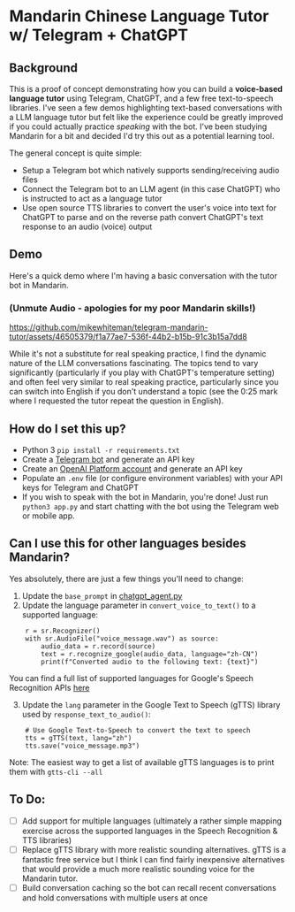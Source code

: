 # Mandarin Chinese Language Tutor w/ Telegram + ChatGPT

## Background
This is a proof of concept demonstrating how you can build a **voice-based language tutor** using Telegram, ChatGPT, and a few free text-to-speech libraries. I've seen a few demos highlighting text-based conversations with a LLM language tutor but felt like the experience could be greatly improved if you could actually practice _speaking_ with the bot.  I've been studying Mandarin for a bit and decided I'd try this out as a potential learning tool.

The general concept is quite simple:
* Setup a Telegram bot which natively supports sending/receiving audio files
* Connect the Telegram bot to an LLM agent (in this case ChatGPT) who is instructed to act as a language tutor
* Use open source TTS libraries to convert the user's voice into text for ChatGPT to parse and on the reverse path convert ChatGPT's text response to an audio (voice) output

## Demo

Here's a quick demo where I'm having a basic conversation with the tutor bot in Mandarin.

### (Unmute Audio - apologies for my poor Mandarin skills!)

https://github.com/mikewhiteman/telegram-mandarin-tutor/assets/46505379/f1a77ae7-536f-44b2-b15b-91c3b15a7dd8

While it's not a substitute for real speaking practice, I find the dynamic nature of the LLM conversations fascinating. The topics tend to vary significantly (particularly if you play with ChatGPT's temperature setting) and often feel very similar to real speaking practice, particularly since you can switch into English if you don't understand a topic (see the 0:25 mark where I requested the tutor repeat the question in English).

## How do I set this up?
* Python 3 `pip install -r requirements.txt`
* Create a [Telegram bot](https://core.telegram.org/bots/api) and generate an API key
* Create an [OpenAI Platform account](https://platform.openai.com) and generate an API key
* Populate an `.env` file (or configure environment variables) with your API keys for Telegram and ChatGPT
* If you wish to speak with the bot in Mandarin, you're done! Just run `python3 app.py` and start chatting with the bot using the Telegram web or mobile app. 

## Can I use this for other languages besides Mandarin?
Yes absolutely, there are just a few things you'll need to change:
1. Update the `base_prompt` in [chatgpt_agent.py](chatgpt_agent.py)
2. Update the language parameter in `convert_voice_to_text()` to a supported language:

```
    r = sr.Recognizer()
    with sr.AudioFile("voice_message.wav") as source:
        audio_data = r.record(source)
        text = r.recognize_google(audio_data, language="zh-CN")
        print(f"Converted audio to the following text: {text}")
```
You can find a full list of supported languages for Google's Speech Recognition APIs [here](https://codelabs.developers.google.com/codelabs/cloud-speech-text-python3#5)

3. Update the `lang` parameter in the Google Text to Speech (gTTS) library used by `response_text_to_audio()`:

```
    # Use Google Text-to-Speech to convert the text to speech
    tts = gTTS(text, lang="zh")
    tts.save("voice_message.mp3")
```

Note: The easiest way to get a list of available gTTS languages is to print them with `gtts-cli --all`


## To Do:
- [ ] Add support for multiple languages (ultimately a rather simple mapping exercise across the supported languages in the Speech Recognition & TTS libraries)
- [ ] Replace gTTS library with more realistic sounding alternatives. gTTS is a fantastic free service but I think I can find fairly inexpensive alternatives that would provide a much more realistic sounding voice for the Mandarin tutor. 
- [ ] Build conversation caching so the bot can recall recent conversations and hold conversations with multiple users at once 
